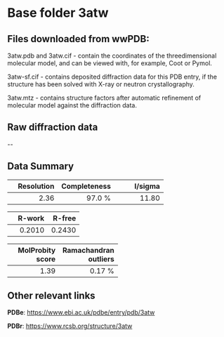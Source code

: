# Base folder 3atw

## Files downloaded from wwPDB:

3atw.pdb and 3atw.cif - contain the coordinates of the threedimensional molecular model, and can be viewed with, for example, Coot or Pymol.

3atw-sf.cif - contains deposited diffraction data for this PDB entry, if the structure has been solved with X-ray or neutron crystallography.

3atw.mtz - contains structure factors after automatic refinement of molecular model against the diffraction data.

## Raw diffraction data

--<br> 

## Data Summary
|   | Resolution | Completeness| I/sigma |
|---|-------------:|----------------:|--------------:|
|   |2.36|97.0  %|<img width=50/>11.80|

|   | **R-work**| **R-free**   
|---|-------------:|----------------:|           
||0.2010|0.2430|

|   |**MolProbity<br>score**| **Ramachandran<br>outliers** 
|---|-------------:|----------------:|
||1.39|0.17 %|

## Other relevant links 
**PDBe**:  https://www.ebi.ac.uk/pdbe/entry/pdb/3atw
 
**PDBr**: https://www.rcsb.org/structure/3atw 

